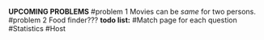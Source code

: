 **UPCOMING PROBLEMS**
#problem 1
Movies can be *same* for two persons. 
#problem 2
Food finder???
**todo list:**
#Match page for each question
#Statistics
#Host
